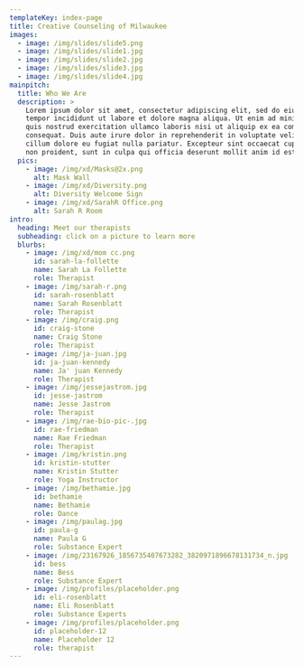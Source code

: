 ```yaml
---
templateKey: index-page
title: Creative Counseling of Milwaukee
images:
  - image: /img/slides/slide5.png
  - image: /img/slides/slide1.jpg
  - image: /img/slides/slide2.jpg
  - image: /img/slides/slide3.jpg
  - image: /img/slides/slide4.jpg
mainpitch:
  title: Who We Are
  description: >
    Lorem ipsum dolor sit amet, consectetur adipiscing elit, sed do eiusmod
    tempor incididunt ut labore et dolore magna aliqua. Ut enim ad minim veniam,
    quis nostrud exercitation ullamco laboris nisi ut aliquip ex ea commodo
    consequat. Duis aute irure dolor in reprehenderit in voluptate velit esse
    cillum dolore eu fugiat nulla pariatur. Excepteur sint occaecat cupidatat
    non proident, sunt in culpa qui officia deserunt mollit anim id est laborum.
  pics:
    - image: /img/xd/Masks@2x.png
      alt: Mask Wall
    - image: /img/xd/Diversity.png
      alt: Diversity Welcome Sign
    - image: /img/xd/SarahR Office.png
      alt: Sarah R Room
intro:
  heading: Meet our therapists
  subheading: click on a picture to learn more
  blurbs:
    - image: /img/xd/mom cc.png
      id: sarah-la-follette
      name: Sarah La Follette
      role: Therapist
    - image: /img/sarah-r.png
      id: sarah-rosenblatt
      name: Sarah Rosenblatt
      role: Therapist
    - image: /img/craig.png
      id: craig-stone
      name: Craig Stone
      role: Therapist
    - image: /img/ja-juan.jpg
      id: ja-juan-kennedy
      name: Ja' juan Kennedy
      role: Therapist
    - image: /img/jessejastrom.jpg
      id: jesse-jastrom
      name: Jesse Jastrom
      role: Therapist
    - image: /img/rae-bio-pic-.jpg
      id: rae-friedman
      name: Rae Friedman
      role: Therapist
    - image: /img/kristin.png
      id: kristin-stutter
      name: Kristin Stutter
      role: Yoga Instructor
    - image: /img/bethamie.jpg
      id: bethamie
      name: Bethamie
      role: Dance
    - image: /img/paulag.jpg
      id: paula-g
      name: Paula G
      role: Substance Expert
    - image: /img/23167926_1856735407673282_3820971896678131734_n.jpg
      id: bess
      name: Bess
      role: Substance Expert
    - image: /img/profiles/placeholder.png
      id: eli-rosenblatt
      name: Eli Rosenblatt
      role: Substance Experts
    - image: /img/profiles/placeholder.png
      id: placeholder-12
      name: Placeholder 12
      role: therapist
---
```

